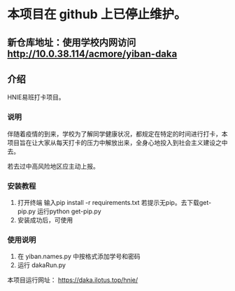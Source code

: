# 本项目在 github 上已停止维护。

## 新仓库地址：使用学校内网访问 http://10.0.38.114/acmore/yiban-daka

## 介绍
HNIE易班打卡项目。

### 说明

伴随着疫情的到来，学校为了解同学健康状况，都规定在特定的时间进行打卡，本项目旨在让大家从每天打卡的压力中解放出来，全身心地投入到社会主义建设之中去。

若去过中高风险地区应主动上报。

### 安装教程

1. 打开终端 输入pip install -r requirements.txt  若提示无pip。去下载get-pip.py 运行python get-pip.py
2. 安装成功后，可使用

### 使用说明

1. 在 yiban.names.py 中按格式添加学号和密码
2. 运行 dakaRun.py

本项目运行网址：
https://daka.ilotus.top/hnie/
